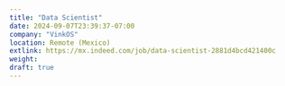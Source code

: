 ```yaml
---
title: "Data Scientist"
date: 2024-09-07T23:39:37-07:00
company: "VinkOS"
location: Remote (Mexico)
extlink: https://mx.indeed.com/job/data-scientist-2881d4bcd421400c
weight: 
draft: true
---
```



